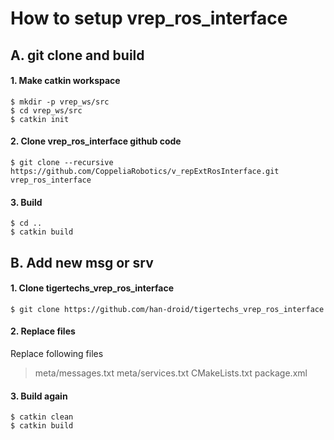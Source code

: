 # How to setup vrep_ros_interface

## A. git clone and build
#### 1. Make catkin workspace

```
$ mkdir -p vrep_ws/src
$ cd vrep_ws/src
$ catkin init
```

#### 2. Clone vrep_ros_interface github code
```
$ git clone --recursive https://github.com/CoppeliaRobotics/v_repExtRosInterface.git vrep_ros_interface
```

#### 3. Build
```
$ cd ..
$ catkin build
```

## B. Add new msg or srv
#### 1. Clone tigertechs_vrep_ros_interface
```
$ git clone https://github.com/han-droid/tigertechs_vrep_ros_interface
```

#### 2. Replace files 
Replace following files 
> meta/messages.txt
> meta/services.txt
> CMakeLists.txt
> package.xml

#### 3. Build again
```
$ catkin clean
$ catkin build
```